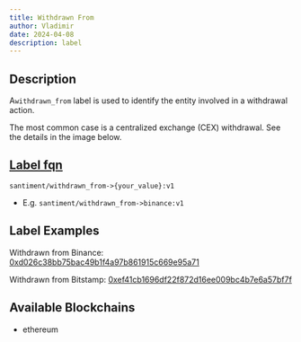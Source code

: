```yaml
---
title: Withdrawn From
author: Vladimir
date: 2024-04-08
description: label
---
```


## Description
A`withdrawn_from` label is used to identify the entity involved in a withdrawal action.

The most common case is a centralized exchange (CEX) withdrawal. See the details in the image below.


## [Label fqn](/labels/label-fqn)

`santiment/withdrawn_from->{your_value}:v1`

* E.g. `santiment/withdrawn_from->binance:v1`

## Label Examples
Withdrawn from Binance: [0xd026c38bb75bac49b1f4a97b861915c669e95a71](https://etherscan.io/address/0xd026c38bb75bac49b1f4a97b861915c669e95a71)

Withdrawn from Bitstamp: [0xef41cb1696df22f872d16ee009bc4b7e6a57bf7f](https://etherscan.io/address/0xef41cb1696df22f872d16ee009bc4b7e6a57bf7f)

## Available Blockchains
* ethereum
